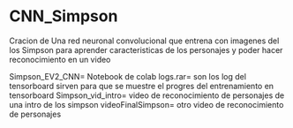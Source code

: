 # CNN_Simpson
Cracion de Una red neuronal convolucional que entrena con imagenes del los Simpson para aprender caracteristicas de los personajes y poder hacer reconocimiento en un video

Simpson_EV2_CNN= Notebook de colab
logs.rar= son los log del tensorboard sirven para que se muestre el progres del entrenamiento en tensorboard
Simpson_vid_intro= video de reconocimiento de personajes de una intro de los simpson
videoFinalSimpson= otro video de reconocimiento de personajes 
